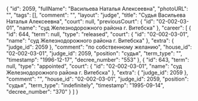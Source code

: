 {
    "id": 2059,
    "fullName": "Васильева Наталья Алексеевна",
    "photoURL": "",
    "tags": [],
    "comment": "",
    "layout": "judge",
    "title": "Судья Васильева Наталья Алексеевна",
    "court": null,
    "previousCourt": {
        "id": "02-002-03-01",
        "name": "суд Железнодорожного района г. Витебска"
    },
    "career": [
        {
            "id": 644,
            "term": null,
            "type": "released",
            "court": {
                "id": "02-002-03-01",
                "name": "суд Железнодорожного района г. Витебска"
            },
            "extra": {
                "judge_id": 2059
            },
            "comment": "по собственному желанию",
            "house_id": "02-002-03-01",
            "judge_id": 2059,
            "position": "судья",
            "term_type": "",
            "timestamp": "1996-12-17",
            "decree_number": "553"
        },
        {
            "id": 643,
            "term": null,
            "type": "appointed",
            "court": {
                "id": "02-002-03-01",
                "name": "суд Железнодорожного района г. Витебска"
            },
            "extra": {
                "judge_id": 2059
            },
            "comment": "",
            "house_id": "02-002-03-01",
            "judge_id": 2059,
            "position": "судья",
            "term_type": "indefinitely",
            "timestamp": "1995-09-14",
            "decree_number": "370"
        }
    ]
}